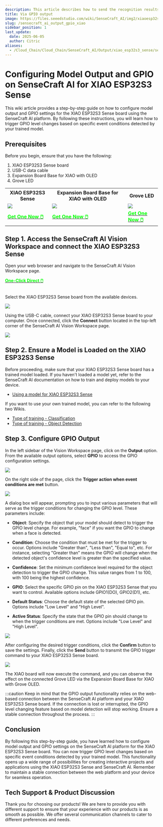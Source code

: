 ```yaml
---
description: This article describes how to send the recognition results of a model over GPIO.
title: Via GPIO output
image: https://files.seeedstudio.com/wiki/SenseCraft_AI/img2/xiaoesp32s3sense.webp
slug: /sensecraft_ai_output_gpio_xiao
sidebar_position: 1
last_update:
  date: 2025-06-05
  author: Citric
aliases:
  - /Cloud_Chain/Cloud_Chain/SenseCraft_AI/Output/xiao_esp32s3_sense/sensecraft_xiao_esp32s3_gpio
---
```



# Configuring Model Output and GPIO on SenseCraft AI for XIAO ESP32S3 Sense

This wiki article provides a step-by-step guide on how to configure model output and GPIO settings for the XIAO ESP32S3 Sense board using the SenseCraft AI platform. By following these instructions, you will learn how to trigger GPIO level changes based on specific event conditions detected by your trained model.

## Prerequisites

Before you begin, ensure that you have the following:

1. XIAO ESP32S3 Sense board
2. USB-C data cable
3. Expansion Board Base for XIAO with OLED
4. Grove LED

<div class="table-center">
  <table align="center">
    <tr>
      <th>XIAO ESP32S3 Sense</th>
      <th>Expansion Board Base for XIAO with OLED</th>
      <th>Grove LED</th>
    </tr>
    <tr>
      <td><div style={{textAlign:'center'}}><img src="https://files.seeedstudio.com/wiki/SeeedStudio-XIAO-ESP32S3/img/xiaoesp32s3sense.jpg" style={{width:250, height:'auto'}}/></div></td>
      <td><div style={{textAlign:'center'}}><img src="https://files.seeedstudio.com/wiki/Seeeduino-XIAO-Expansion-Board/Update_pic/zheng1.jpg" style={{width:250, height:'auto'}}/></div></td>
      <td><div style={{textAlign:'center'}}><img src="https://files.seeedstudio.com/wiki/Raspi_wiki/img/red_led.jpg" style={{width:250, height:'auto'}}/></div></td>
    </tr>
    <tr>
      <td><div class="get_one_now_container" style={{textAlign: 'center'}}>
        <a class="get_one_now_item" href="https://www.seeedstudio.com/XIAO-ESP32S3-Sense-p-5639.html">
        <strong><span><font color={'FFFFFF'} size={"4"}> Get One Now 🖱️</font></span></strong>
        </a>
      </div></td>
      <td><div class="get_one_now_container" style={{textAlign: 'center'}}>
        <a class="get_one_now_item" href="https://www.seeedstudio.com/Seeeduino-XIAO-Expansion-board-p-4746.html">
        <strong><span><font color={'FFFFFF'} size={"4"}> Get One Now 🖱️</font></span></strong>
        </a>
      </div></td>
      <td><div class="get_one_now_container" style={{textAlign: 'center'}}>
        <a class="get_one_now_item" href="https://www.seeedstudio.com/Grove-Red-LED.html">
        <strong><span><font color={'FFFFFF'} size={"4"}> Get One Now 🖱️</font></span></strong>
        </a>
      </div></td>
    </tr>
  </table>
</div>

## Step 1. Access the SenseCraft AI Vision Workspace and connect the XIAO ESP32S3 Sense

Open your web browser and navigate to the SenseCraft AI Vision Workspace page.

<div class="get_one_now_container" style={{textAlign: 'center'}}>
    <a class="get_one_now_item" href="https://sensecraft.seeed.cc/ai/#/device/local?time=1733300644024">
            <strong><span><font color={'FFFFFF'} size={"4"}>One-Click Direct 🖱️</font></span></strong>
    </a>
</div><br />

Select the XIAO ESP32S3 Sense board from the available devices.

<div style={{textAlign:'center'}}><img src="https://files.seeedstudio.com/wiki/SenseCraft_AI/img2/43.png" style={{width:1000, height:'auto'}}/></div>


Using the USB-C cable, connect your XIAO ESP32S3 Sense board to your computer. Once connected, click the **Connect** button located in the top-left corner of the SenseCraft AI Vision Workspace page.

<div style={{textAlign:'center'}}><img src="https://files.seeedstudio.com/wiki/SenseCraft_AI/img2/44.png" style={{width:800, height:'auto'}}/></div>

## Step 2. Ensure a Model is Loaded on the XIAO ESP32S3 Sense

Before proceeding, make sure that your XIAO ESP32S3 Sense board has a trained model loaded. If you haven't loaded a model yet, refer to the SenseCraft AI documentation on how to train and deploy models to your device.

- [Using a model for XIAO ESP32S3 Sense](https://wiki.seeedstudio.com/sensecraft_ai_pretrained_models_for_xiao/)

If you want to use your own trained model, you can refer to the following two Wikis.

- [Type of training - Classification](https://wiki.seeedstudio.com/sensecraft_ai_training_classification/)
- [Type of training - Object Detection](https://wiki.seeedstudio.com/sensecraft_ai_training_object_detection/)

## Step 3. Configure GPIO Output

In the left sidebar of the Vision Workspace page, click on the **Output** option. From the available output options, select **GPIO** to access the GPIO configuration settings.

<div style={{textAlign:'center'}}><img src="https://files.seeedstudio.com/wiki/SenseCraft_AI/img2/45.png" style={{width:800, height:'auto'}}/></div>

On the right side of the page, click the **Trigger action when event conditions are met** button.

<div style={{textAlign:'center'}}><img src="https://files.seeedstudio.com/wiki/SenseCraft_AI/img2/46.png" style={{width:800, height:'auto'}}/></div>

A dialog box will appear, prompting you to input various parameters that will serve as the trigger conditions for changing the GPIO level. These parameters include:

   - **Object**: Specify the object that your model should detect to trigger the GPIO level change. For example, "face" if you want the GPIO to change when a face is detected.

   - **Condition**: Choose the condition that must be met for the trigger to occur. Options include "Greater than", "Less than", "Equal to", etc. For instance, selecting "Greater than" means the GPIO will change when the detected object's confidence level is greater than the specified value.

   - **Confidence**: Set the minimum confidence level required for the object detection to trigger the GPIO change. This value ranges from 1 to 100, with 100 being the highest confidence.

   - **GPIO**: Select the specific GPIO pin on the XIAO ESP32S3 Sense that you want to control. Available options include GPIO1(DO), GPIO2(D1), etc.

   - **Default Status**: Choose the default state of the selected GPIO pin. Options include "Low Level" and "High Level".

   - **Active Status**: Specify the state that the GPIO pin should change to when the trigger conditions are met. Options include "Low Level" and "High Level".

<div style={{textAlign:'center'}}><img src="https://files.seeedstudio.com/wiki/SenseCraft_AI/img2/47.png" style={{width:600, height:'auto'}}/></div>

After configuring the desired trigger conditions, click the **Confirm** button to save the settings. Finally, click the **Send** button to transmit the GPIO trigger command to your XIAO ESP32S3 Sense board.

<div style={{textAlign:'center'}}><img src="https://files.seeedstudio.com/wiki/SenseCraft_AI/img2/48.png" style={{width:1000, height:'auto'}}/></div>

The XIAO board will now execute the command, and you can observe the effect on the connected Grove LED via the Expansion Board Base for XIAO with Grove OLED.

:::caution
Keep in mind that the GPIO output functionality relies on the web-based connection between the SenseCraft AI platform and your XIAO ESP32S3 Sense board. If the connection is lost or interrupted, the GPIO level changing feature based on model detection will stop working. Ensure a stable connection throughout the process.
:::

## Conclusion

By following this step-by-step guide, you have learned how to configure model output and GPIO settings on the SenseCraft AI platform for the XIAO ESP32S3 Sense board. You can now trigger GPIO level changes based on specific event conditions detected by your trained model. This functionality opens up a wide range of possibilities for creating interactive projects and applications using the XIAO ESP32S3 Sense and SenseCraft AI. Remember to maintain a stable connection between the web platform and your device for seamless operation.

## Tech Support & Product Discussion

Thank you for choosing our products! We are here to provide you with different support to ensure that your experience with our products is as smooth as possible. We offer several communication channels to cater to different preferences and needs.

<div class="button_tech_support_container">
<a href="https://discord.com/invite/QqMgVwHT3X" class="button_tech_support_sensecap"></a>
<a href="https://support.sensecapmx.com/portal/en/home" class="button_tech_support_sensecap3"></a>
</div>

<div class="button_tech_support_container">
<a href="mailto:support@sensecapmx.com" class="button_tech_support_sensecap2"></a>
<a href="https://github.com/Seeed-Studio/wiki-documents/discussions/69" class="button_discussion"></a>
</div>
